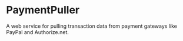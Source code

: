 PaymentPuller
=============

A web service for pulling transaction data from payment gateways like PayPal and Authorize.net.